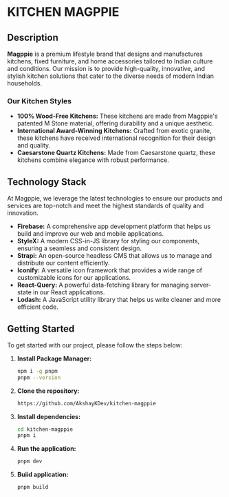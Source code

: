 # KITCHEN MAGPPIE

## Description

**Magppie** is a premium lifestyle brand that designs and manufactures kitchens, fixed furniture, and home accessories tailored to Indian culture and conditions. Our mission is to provide high-quality, innovative, and stylish kitchen solutions that cater to the diverse needs of modern Indian households.

### Our Kitchen Styles

-   **100% Wood-Free Kitchens:** These kitchens are made from Magppie's patented M Stone material, offering durability and a unique aesthetic.
-   **International Award-Winning Kitchens:** Crafted from exotic granite, these kitchens have received international recognition for their design and quality.
-   **Caesarstone Quartz Kitchens:** Made from Caesarstone quartz, these kitchens combine elegance with robust performance.

## Technology Stack

At Magppie, we leverage the latest technologies to ensure our products and services are top-notch and meet the highest standards of quality and innovation.

-   **Firebase:** A comprehensive app development platform that helps us build and improve our web and mobile applications.
-   **StyleX:** A modern CSS-in-JS library for styling our components, ensuring a seamless and consistent design.
-   **Strapi:** An open-source headless CMS that allows us to manage and distribute our content efficiently.
-   **Iconify:** A versatile icon framework that provides a wide range of customizable icons for our applications.
-   **React-Query:** A powerful data-fetching library for managing server-state in our React applications.
-   **Lodash:** A JavaScript utility library that helps us write cleaner and more efficient code.

## Getting Started

To get started with our project, please follow the steps below:

1. **Install Package Manager:**

    ```bash
    npm i -g pnpm
    pnpm --version
    ```

2. **Clone the repository:**

    ```bash
    https://github.com/AkshayKDev/kitchen-magppie
    ```

3. **Install dependencies:**

    ```bash
    cd kitchen-magppie
    pnpm i
    ```

4. **Run the application:**

    ```bash
    pnpm dev
    ```

5. **Buiid application:**
    ```bash
    pnpm build
    ```
